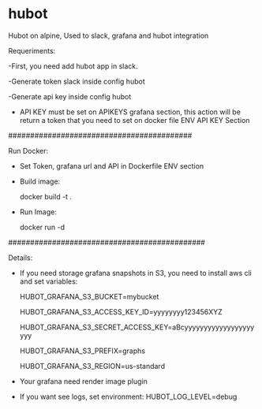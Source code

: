 # hubot

Hubot on alpine, Used to slack, grafana and hubot integration

Requeriments:

-First, you need add hubot app in slack.

-Generate token slack inside config hubot

-Generate api key inside config hubot

- API KEY must be set on APIKEYS grafana section, this action will be return a token that you need to set on docker file ENV API KEY Section


##########################################

Run Docker:

- Set Token, grafana url and API in Dockerfile ENV section
- Build image:

    docker build -t <name> .

- Run Image:

    docker run <name> -d

#############################################

Details:

- If you need storage grafana snapshots in S3, you need to install aws cli and set variables:


    HUBOT_GRAFANA_S3_BUCKET=mybucket
    
    HUBOT_GRAFANA_S3_ACCESS_KEY_ID=yyyyyyyy123456XYZ
    
    HUBOT_GRAFANA_S3_SECRET_ACCESS_KEY=aBcyyyyyyyyyyyyyyyyyyyyy
    
    HUBOT_GRAFANA_S3_PREFIX=graphs
    
    HUBOT_GRAFANA_S3_REGION=us-standard

- Your grafana need render image plugin

- If you want see logs, set environment: HUBOT_LOG_LEVEL=debug


